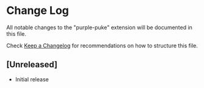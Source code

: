 # Change Log

All notable changes to the "purple-puke" extension will be documented in this file.

Check [Keep a Changelog](http://keepachangelog.com/) for recommendations on how to structure this file.

## [Unreleased]

- Initial release
